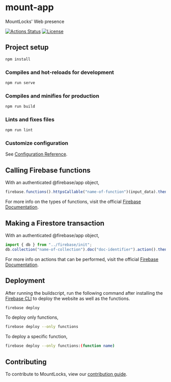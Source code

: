 # mount-app

MountLocks' Web presence

[![Actions Status](https://github.com/MountLocks/mount-app/workflows/Build/badge.svg)](https://github.com/MountLocks/mount-app/actions)
[![License](http://img.shields.io/badge/License-MIT-brightgreen.svg)](./LICENSE)

## Project setup

```bash
npm install
```

### Compiles and hot-reloads for development

```bash
npm run serve
```

### Compiles and minifies for production

```bash
npm run build
```

### Lints and fixes files

```bash
npm run lint
```

### Customize configuration

See [Configuration Reference](https://cli.vuejs.org/config/).

## Calling Firebase functions

With an authenticated @firebase/app object,

```javascript
firebase.functions().httpsCallable("name-of-function")(input_data).then(data => {...})
```

For more info on the types of functions, visit the official [Firebase Documentation](https://firebase.google.com/docs/functions).

## Making a Firestore transaction

With an authenticated @firebase/app object,

```javascript
import { db } from "../firebase/init";
db.collection("name-of-collection").doc("doc-identifier").action().then(data => {...})
```

For more info on actions that can be performed, visit the official [Firebase Documentation](https://firebase.google.com/docs/firestore).

## Deployment

After running the buildscript, run the following command after installing the [Firebase CLI](https://firebase.google.com/docs/cli) to deploy the website as well as the functions.

```bash
firebase deploy
```

To deploy only functions,

```bash
firebase deploy --only functions
```

To deploy a specific function,

```bash
firebase deploy --only functions:(function name)
```

## Contributing

To contribute to MountLocks, view our [contribution guide](https://github.com/MountLocks/mount-app/blob/master/CONTRIBUTING.md).
